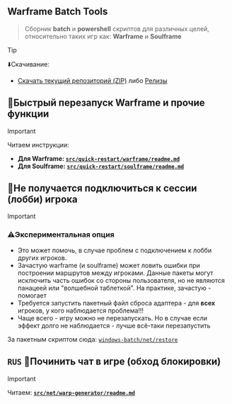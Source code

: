 ## Warframe Batch Tools
> Сборник **batch** и **powershell** cкриптов для различных целей, относительно таких игр как: **Warframe** и **Soulframe**

> [!tip]
> ⬇️Скачивание:
> - [Скачать текущий репозиторий (ZIP)](https://github.com/N3M1X10/warframe-batch-tools/archive/refs/heads/master.zip) либо [Релизы](https://github.com/N3M1X10/warframe-batch-tools/releases)

## 🔁Быстрый перезапуск Warframe и прочие функции
> [!important]
> Читаем инструкции:
> - **Для Warframe: [**`src/quick-restart/warframe/readme.md`**](https://github.com/N3M1X10/warframe-batch-tools/blob/master/src/quick-restart/warframe/readme.md)**
> - **Для Soulframe: [**`src/quick-restart/soulframe/readme.md`**](https://github.com/N3M1X10/warframe-batch-tools/blob/master/src/quick-restart/soulframe/readme.md)**

## 🔗Не получается подключиться к сессии (лобби) игрока
>[!important]
>### ⚠️Экспериментальная опция
>- Это может помочь, в случае проблем с подключением к лобби других игроков.
>  - Зачастую warframe (и soulframe) может ловить ошибки при построении маршрутов между игроками. Данные пакеты могут исключить часть ошибок со стороны пользователя, но не являются панацеей или "волшебной таблеткой". На практике, зачастую - помогает
>- Требуется запустить пакетный файл сброса адаптера - для **всех** игроков, у кого наблюдается проблема!!!
>- Чаще всего - игру можно не перезапускать. Но в случае если эффект долго не наблюдается - лучше всё-таки перезапустить
>
>За пакетным скриптом сюда: [`windows-batch/net/restore`](https://github.com/N3M1X10/windows-batch/tree/master/src/net/reset)

## `RUS` 💬Починить чат в игре (обход блокировки)
> [!important]
> Читаем: [**`src/net/warp-generator/readme.md`**](https://github.com/N3M1X10/warframe-batch-tools/blob/master/src/net/warp-generator/readme.md)
